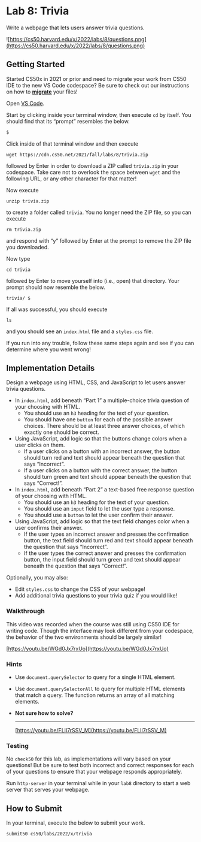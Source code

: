 # Lab 8: Trivia

Write a webpage that lets users answer trivia questions.

![https://cs50.harvard.edu/x/2022/labs/8/questions.png](https://cs50.harvard.edu/x/2022/labs/8/questions.png)

## **Getting Started**

Started CS50x in 2021 or prior and need to migrate your work from CS50 IDE to the new VS Code codespace? Be sure to check out our instructions on how to **[migrate](https://cs50.harvard.edu/x/2022/new/)** your files!

Open [VS Code](https://code.cs50.io/).

Start by clicking inside your terminal window, then execute `cd` by itself. You should find that its “prompt” resembles the below.

```sql
$
```

Click inside of that terminal window and then execute

```
wget https://cdn.cs50.net/2021/fall/labs/8/trivia.zip
```

followed by Enter in order to download a ZIP called `trivia.zip` in your codespace. Take care not to overlook the space between `wget` and the following URL, or any other character for that matter!

Now execute

```
unzip trivia.zip
```

to create a folder called `trivia`. You no longer need the ZIP file, so you can execute

```
rm trivia.zip
```

and respond with “y” followed by Enter at the prompt to remove the ZIP file you downloaded.

Now type

```
cd trivia
```

followed by Enter to move yourself into (i.e., open) that directory. Your prompt should now resemble the below.

```
trivia/ $
```

If all was successful, you should execute

```
ls
```

and you should see an `index.html` file and a `styles.css` file.

If you run into any trouble, follow these same steps again and see if you can determine where you went wrong!

## **Implementation Details**

Design a webpage using HTML, CSS, and JavaScript to let users answer trivia questions.

- In `index.html`, add beneath “Part 1” a multiple-choice trivia question of your choosing with HTML.
    - You should use an `h3` heading for the text of your question.
    - You should have one `button` for each of the possible answer choices. There should be at least three answer choices, of which exactly one should be correct.
- Using JavaScript, add logic so that the buttons change colors when a user clicks on them.
    - If a user clicks on a button with an incorrect answer, the button should turn red and text should appear beneath the question that says “Incorrect”.
    - If a user clicks on a button with the correct answer, the button should turn green and text should appear beneath the question that says “Correct!”.
- In `index.html`, add beneath “Part 2” a text-based free response question of your choosing with HTML.
    - You should use an `h3` heading for the text of your question.
    - You should use an `input` field to let the user type a response.
    - You should use a `button` to let the user confirm their answer.
- Using JavaScript, add logic so that the text field changes color when a user confirms their answer.
    - If the user types an incorrect answer and presses the confirmation button, the text field should turn red and text should appear beneath the question that says “Incorrect”.
    - If the user types the correct answer and presses the confirmation button, the input field should turn green and text should appear beneath the question that says “Correct!”.

Optionally, you may also:

- Edit `styles.css` to change the CSS of your webpage!
- Add additional trivia questions to your trivia quiz if you would like!

### **Walkthrough**

This video was recorded when the course was still using CS50 IDE for writing code. Though the interface may look different from your codespace, the behavior of the two environments should be largely similar!

[https://youtu.be/WGd0Jx7rxUo](https://youtu.be/WGd0Jx7rxUo)

### **Hints**

- Use `document.querySelector` to query for a single HTML element.
- Use `document.querySelectorAll` to query for multiple HTML elements that match a query. The function returns an array of all matching elements.
- **Not sure how to solve?**
    
    *****************************************************************************************************
    
    [https://youtu.be/FLlI7rSSV_M](https://youtu.be/FLlI7rSSV_M)
    

### **Testing**

No `check50` for this lab, as implementations will vary based on your questions! But be sure to test both incorrect and correct responses for each of your questions to ensure that your webpage responds appropriately.

Run `http-server` in your terminal while in your `lab8` directory to start a web server that serves your webpage.

## **How to Submit**

In your terminal, execute the below to submit your work.

`submit50 cs50/labs/2022/x/trivia`